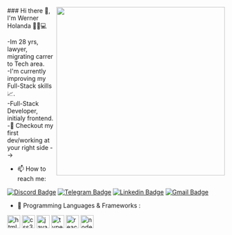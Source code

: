<div>
 <p align="left">
  <img align="right" height="390em" src="https://github.com/WernerHolanda/My-social-links/blob/main/DOCS/.github/dark-light.gif" height="590em">
 </img>
</p>


<p align="left" max-width="700px">### Hi there 👋, I'm Werner Holanda 👨‍☕💻
 
-Im 28 yrs, lawyer, migrating carrer to Tech area.
<br>
-I'm currently improving my Full-Stack skills 📈.
<br> 
-Full-Stack Developer, initialy frontend. 
<br>
-🔭 Checkout my first dev/working at your right side --> 
<br> 

- 📫 How to reach me: 

[![Discord Badge](https://img.shields.io/badge/-Discord-ff3a5e?style=for-the-badge&logo=Discord&logoColor=FFF)](https://discordapp.com/users/392067356198830082)
[![Telegram Badge](https://img.shields.io/badge/Telegram-2CA5E0?style=for-the-badge&logo=telegram&logoColor=white)](https://t.me/holandawerner)
[![Linkedin Badge](https://img.shields.io/badge/LinkedIn-0077B5?style=for-the-badge&logo=linkedin&logoColor=white)](https://www.linkedin.com/in/werner-holanda-4b1322194/)
[![Gmail Badge](https://img.shields.io/badge/Gmail-D14836?style=for-the-badge&logo=gmail&logoColor=white)](mailto:dvaice.werner@gmail.com)

- 🌱 Programming Languages & Frameworks : 
 <div>
  <img align="center" alt="html5" height="30" widht="40" src="https://cdn.jsdelivr.net/gh/devicons/devicon/icons/html5/html5-original.svg"/>

  <img align="center" alt="css3" height="30" widht="40" src="https://cdn.jsdelivr.net/gh/devicons/devicon/icons/css3/css3-original.svg"/>

  <img align="center" alt="java-script" height="30" widht="40" src="https://cdn.jsdelivr.net/gh/devicons/devicon/icons/javascript/javascript-plain.svg"/>
  
  <img align="center" alt="typeScript" height="30" widht="40" src="https://upload.wikimedia.org/wikipedia/commons/4/4c/Typescript_logo_2020.svg"/>
  
  <img align="center" alt="react" height="30" widht="40" src="https://cdn.jsdelivr.net/gh/devicons/devicon/icons/react/react-original.svg"/>

  <img align="center" alt="node-js" height="30" widht="40" src="https://cdn.jsdelivr.net/gh/devicons/devicon/icons/nodejs/nodejs-plain.svg"/>
    
  </p> 

</div>
 

</div>

<!--
**WernerHolanda/WernerHolanda** is a ✨ _special_ ✨ repository because its `README.md` (this file) appears on your GitHub profile.

Here are some ideas to get you started:

- 🔭 I’m currently working on ...
- 🌱 I’m currently learning ...
- 👯 I’m looking to collaborate on ...
- 🤔 I’m looking for help with ...
- 💬 Ask me about ...
- 📫 How to reach me: ...
- 😄 Pronouns: ...
- ⚡ Fun fact: ...
-->
